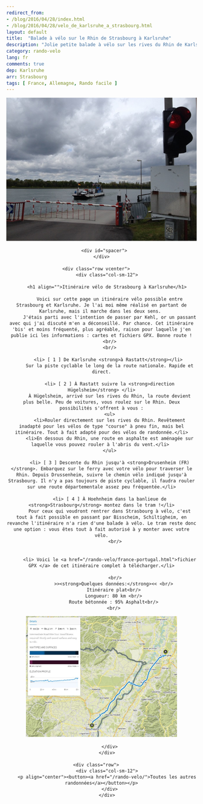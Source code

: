 ```yaml
---
redirect_from: 
- /blog/2016/04/28/index.html
- /blog/2016/04/28/velo_de_karlsruhe_a_strasbourg.html
layout: default
title:  "Balade à vélo sur le Rhin de Strasbourg à Karlsruhe"
description: "Jolie petite balade à vélo sur les rives du Rhin de Karlsruhe à Strasbourg. Cartes et fichiers GPX disponibles à télécharger. "
category: rando-velo
lang: fr
comments: true
dep: Karlsruhe
arr: Strasbourg
tags: [ France, Allemagne, Rando facile ]
---
```


<div class="container blog" align="center">
     <div class="row">
         <div class="col-sm-12">
         <p align="center">
        <img src="/Images/ferry.JPG" id="" width="" alt="ferry sur le Rhin"></p>
        </div>
      </div>

      <div id="spacer">
    </div>

      <div class="row vcenter">      
        <div class="col-sm-12">

        <h1 align="">Itinéraire vélo de Strasbourg à Karlsruhe</h1>

          Voici sur cette page un itinéraire vélo possible entre Strasbourg et Karlsruhe. Je l'ai moi même réalisé en partant de Karlsruhe, mais il marche dans les deux sens. 
          J'étais parti avec l'intention de passer par Kehl, or un passant avec qui j'ai discuté m'en a déconseillé. Par chance. Cet itinéraire 'bis' et moins fréquenté, plus agréable, raison pour laquelle j'en publie ici les informations : cartes et fichiers GPX. Bonne route !
          <br/>
          <br/>

          <li> [ 1 ] De Karlsruhe <strong>à Rastatt</strong></li> 
          Sur la piste cyclable le long de la route nationale. Rapide et direct.

          <li> [ 2 ] À Rastatt suivre la <strong>direction Hügelsheim</strong> </li>
          À Hügelsheim, arrivé sur les rives du Rhin, la route devient plus belle. Peu de voitures, vous roulez sur le Rhin. Deux possibilités s'offrent à vous :
          <ul>
          <li>Rouler directement sur les rives du Rhin. Revêtement inadapté pour les vélos de type "course" à pneu fin, mais bel itinéraire. Tout à fait adapté pour des vélos de randonnée.</li>
          <li>En dessous du Rhin, une route en asphalte est aménagée sur laquelle vous pouvez rouler à l'abris du vent.</li> 
          </ul>

          <li> [ 3 ] Descente du Rhin jusqu'à <strong>Drusenheim (FR)</strong>. Embarquez sur le ferry avec votre vélo pour traverser le Rhin. Depuis Drussenheim, suivre le chemin vélo indiqué jusqu'à Strasbourg. Il n'y a pas toujours de piste cyclable, il faudra rouler sur une route départementale assez peu fréquentée.</li>

          <li> [ 4 ] À Hoehnheim dans la banlieue de <strong>Strasbourg</strong> montez dans le tram !</li>
          Pour ceux qui voudront rentrer dans Strasbourg à vélo, c'est tout à fait possible en passant par Bisscheim, Schiltigheim, en revanche l'itinéraire n'a rien d'une balade à vélo. Le tram reste donc une option : vous êtes tout à fait autorisé à y monter avec votre vélo.
              <br/>

            
          <li> Voici le <a href="/rando-velo/france-portugal.html">fichier GPX </a> de cet itinéraire complet à télécharger.</li>

              <br/>
             >><strong>Quelques données:</strong><< <br/>
             Itinéraire plat<br/>
             Longueur: 80 km <br/>
             Route bétonnée : 95% Asphalt<br/>
             <br/>


<p align="center"><a href="https://en.komoot.de/tour/11750427/embed" target="_blank"><img src="/Images/Routes//11750427_09.JPG" alt="vélo de karlsruhe à strastbourg " width="400px" id="mapa"></a></p>
            
          </div>
        </div>

      <div class="row">      
        <div class="col-sm-12">
        <p align="center"><button><a href="/rando-velo/">Toutes les autres randonnées</a></button></p>
          </div>
        </div>


  </div>



